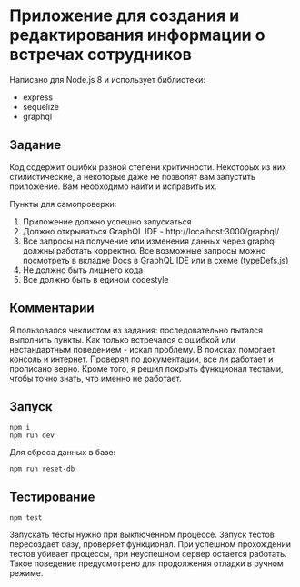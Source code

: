 # Приложение для создания и редактирования информации о встречах сотрудников

Написано для Node.js 8 и использует библиотеки:
* express
* sequelize
* graphql

## Задание
Код содержит ошибки разной степени критичности. Некоторых из них стилистические, а некоторые даже не позволят вам запустить приложение. Вам необходимо найти и исправить их.

Пункты для самопроверки:
1. Приложение должно успешно запускаться
2. Должно открываться GraphQL IDE - http://localhost:3000/graphql/
3. Все запросы на получение или изменения данных через graphql должны работать корректно. Все возможные запросы можно посмотреть в вкладке Docs в GraphQL IDE или в схеме (typeDefs.js)
4. Не должно быть лишнего кода
5. Все должно быть в едином codestyle

## Комментарии
Я пользовался чеклистом из задания: последовательно пытался выполнить пункты.
Как только встречался с ошибкой или нестандартным поведением - искал проблему.
В поисках помогает консоль и интернет. Проверял по документации, все ли работает и прописано верно.
Кроме того, я решил покрыть функционал тестами, чтобы точно знать, что именно не работает.


## Запуск
```
npm i
npm run dev
```

Для сброса данных в базе:
```
npm run reset-db
```

## Тестирование
```
npm test
```

Запускать тесты нужно при выключенном процессе.
Запуск тестов пересоздает базу, проверяет функционал.
При успешном прохождении тестов убивает процессы, при неуспешном сервер остается работать.
Такое поведение предусмотрено для продолжения отладки в ручном режиме.